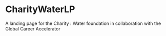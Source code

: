 # CharityWaterLP
A landing page for the Charity : Water foundation in collaboration with the Global Career Accelerator

